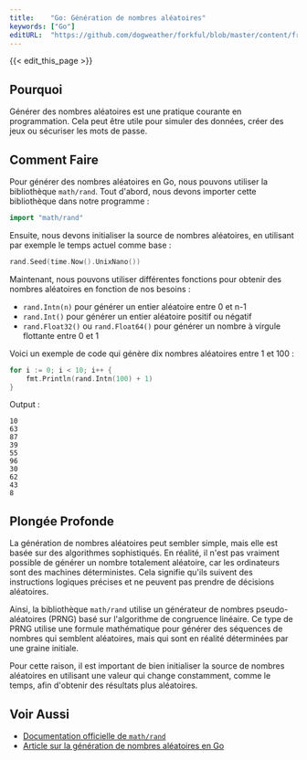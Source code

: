 ```yaml
---
title:    "Go: Génération de nombres aléatoires"
keywords: ["Go"]
editURL:  "https://github.com/dogweather/forkful/blob/master/content/fr/go/generating-random-numbers.md"
---
```


{{< edit_this_page >}}

## Pourquoi

Générer des nombres aléatoires est une pratique courante en programmation. Cela peut être utile pour simuler des données, créer des jeux ou sécuriser les mots de passe.

## Comment Faire

Pour générer des nombres aléatoires en Go, nous pouvons utiliser la bibliothèque `math/rand`. Tout d'abord, nous devons importer cette bibliothèque dans notre programme :

```Go
import "math/rand"
```

Ensuite, nous devons initialiser la source de nombres aléatoires, en utilisant par exemple le temps actuel comme base :

```Go
rand.Seed(time.Now().UnixNano())
```

Maintenant, nous pouvons utiliser différentes fonctions pour obtenir des nombres aléatoires en fonction de nos besoins :

- `rand.Intn(n)` pour générer un entier aléatoire entre 0 et n-1
- `rand.Int()` pour générer un entier aléatoire positif ou négatif
- `rand.Float32()` ou `rand.Float64()` pour générer un nombre à virgule flottante entre 0 et 1

Voici un exemple de code qui génère dix nombres aléatoires entre 1 et 100 :

```Go
for i := 0; i < 10; i++ {
    fmt.Println(rand.Intn(100) + 1)
}
```

Output :

```
10
63
87
39
55
96
30
62
43
8
```

## Plongée Profonde

La génération de nombres aléatoires peut sembler simple, mais elle est basée sur des algorithmes sophistiqués. En réalité, il n'est pas vraiment possible de générer un nombre totalement aléatoire, car les ordinateurs sont des machines déterministes. Cela signifie qu'ils suivent des instructions logiques précises et ne peuvent pas prendre de décisions aléatoires.

Ainsi, la bibliothèque `math/rand` utilise un générateur de nombres pseudo-aléatoires (PRNG) basé sur l'algorithme de congruence linéaire. Ce type de PRNG utilise une formule mathématique pour générer des séquences de nombres qui semblent aléatoires, mais qui sont en réalité déterminées par une graine initiale.

Pour cette raison, il est important de bien initialiser la source de nombres aléatoires en utilisant une valeur qui change constamment, comme le temps, afin d'obtenir des résultats plus aléatoires.

## Voir Aussi

- [Documentation officielle de `math/rand`](https://golang.org/pkg/math/rand/)
- [Article sur la génération de nombres aléatoires en Go](https://programming.guide/go/random-number-generation.html)